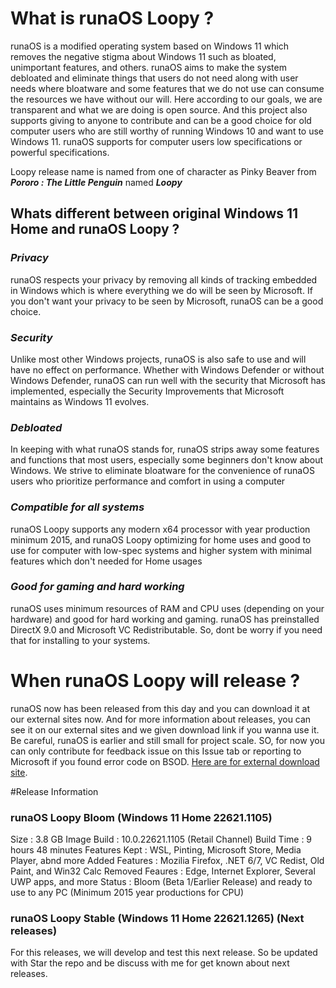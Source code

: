 # What is runaOS Loopy ?

runaOS is a modified operating system based on Windows 11 which removes the negative stigma about Windows 11 such as bloated, unimportant features, and others. runaOS aims to make the system debloated and eliminate things that users do not need along with user needs where bloatware and some features that we do not use can consume the resources we have without our will. Here according to our goals, we are transparent and what we are doing is open source. And this project also supports giving to anyone to contribute and can be a good choice for old computer users who are still worthy of running Windows 10 and want to use Windows 11. runaOS supports for computer users low specifications or powerful specifications.

Loopy release name is named from one of character as Pinky Beaver from ***Pororo : The Little Penguin*** named ***Loopy***

## Whats different between original Windows 11 Home and runaOS Loopy ?

### ***Privacy***

runaOS respects your privacy by removing all kinds of tracking embedded in Windows which is where everything we do will be seen by Microsoft. If you don't want your privacy to be seen by Microsoft, runaOS can be a good choice.

### ***Security***

Unlike most other Windows projects, runaOS is also safe to use and will have no effect on performance. Whether with Windows Defender or without Windows Defender, runaOS can run well with the security that Microsoft has implemented, especially the Security Improvements that Microsoft maintains as Windows 11 evolves.

### ***Debloated***

In keeping with what runaOS stands for, runaOS strips away some features and functions that most users, especially some beginners don't know about Windows. We strive to eliminate bloatware for the convenience of runaOS users who prioritize performance and comfort in using a computer

### ***Compatible for all systems***

runaOS Loopy supports any modern x64 processor with year production minimum 2015, and runaOS Loopy optimizing for home uses and good to use for computer with low-spec systems and higher system with minimal features which don't needed for Home usages

### ***Good for gaming and hard working***

runaOS uses minimum resources of RAM and CPU uses (depending on your hardware) and good for hard working and gaming. runaOS has preinstalled DirectX 9.0 and Microsoft VC Redistributable. So, dont be worry if you need that for installing to your systems.

# When runaOS Loopy will release ?

runaOS now has been released from this day and you can download it at our external sites now. And for more information about releases, you can see it on our external sites and we given download link if you wanna use it. Be careful, runaOS is earlier and still small for project scale. SO, for now you can only contribute for feedback issue on this Issue tab or reporting to Microsoft if you found error code on BSOD. [Here are for external download site](https://runaos-loopy.carrd.co).

#Release Information

### runaOS Loopy Bloom (Windows 11 Home 22621.1105)
Size : 3.8 GB
Image Build : 10.0.22621.1105 (Retail Channel)
Build Time : 9 hours 48 minutes
Features Kept : WSL, Pinting, Microsoft Store, Media Player, abnd more
Added Features : Mozilia Firefox, .NET 6/7, VC Redist, Old Paint, and Win32 Calc
Removed Feaures : Edge, Internet Explorer, Several UWP apps, and more
Status : Bloom (Beta 1/Earlier Release) and ready to use to any PC (Minimum 2015 year productions for CPU)

### runaOS Loopy Stable (Windows 11 Home 22621.1265) (Next releases)
For this releases, we will develop and test this next release. So be updated with Star the repo and be discuss with me for get known about next releases.
